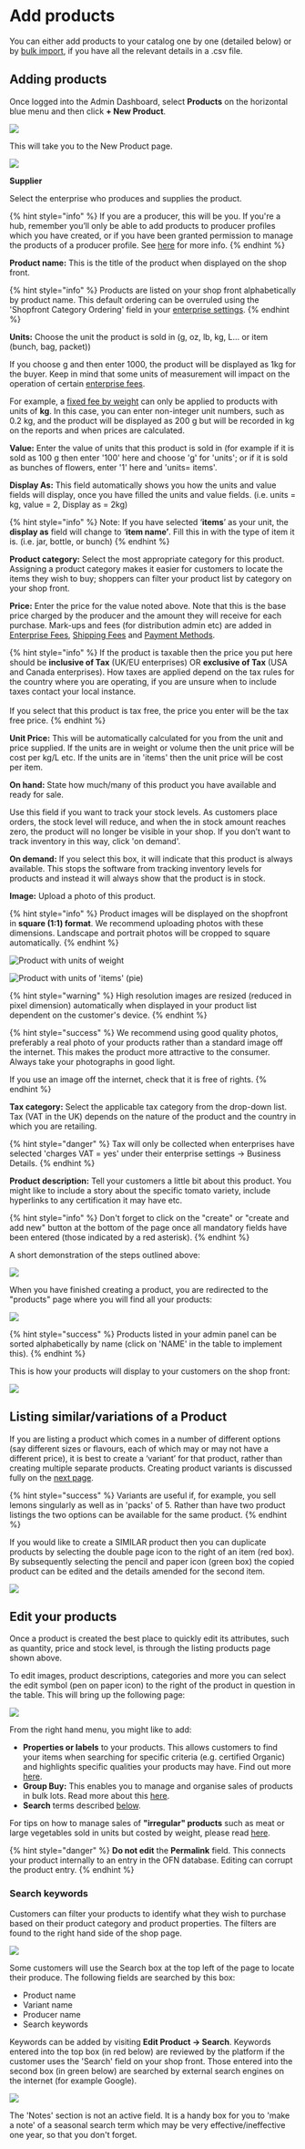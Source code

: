 # Add products

You can either add products to your catalog one by one (detailed below) or by [bulk import](product-and-inventory-import.md), if you have all the relevant details in a .csv file.

## Adding products

Once logged into the Admin Dashboard, select **Products** on the horizontal blue menu and then click **+ New Product**.

![](../../.gitbook/assets/addnewproduct.jpg)

This will take you to the New Product page.

![](../../.gitbook/assets/newproduct.jpg)

**Supplier**&#x20;

Select the enterprise who produces and supplies the product.

{% hint style="info" %}
If you are a producer, this will be you. If you're a hub, remember you’ll only be able to add products to producer profiles which you have created, or if you have been granted permission to manage the products of a producer profile. See [here](../enterprise-profile/create-or-connect-with-your-supplying-producers.md) for more info.
{% endhint %}

**Product name:** This is the title of the product when displayed on the shop front.

{% hint style="info" %}
Products are listed on your shop front alphabetically by product name. This default ordering can be overruled using the 'Shopfront Category Ordering' field in your [enterprise settings](../enterprise-profile/enterprise-settings.md#shop-preferences).
{% endhint %}

**Units:** Choose the unit the product is sold in (g, oz, lb, kg, L… or item (bunch, bag, packet))

If you choose g and then enter 1000, the product will be displayed as 1kg for the buyer. Keep in mind that some units of measurement will impact on the operation of certain [enterprise fees](../shopfront/enterprise-fees.md).&#x20;

For example, a [fixed fee by weight](../shopfront/enterprise-fees.md#fee-calculators) can only be applied to products with units of **kg**. In this case, you can enter non-integer unit numbers, such as 0.2 kg, and the product will be displayed as 200 g but will be recorded in kg on the reports and when prices are calculated.

**Value:** Enter the value of units that this product is sold in (for example if it is sold as 100 g then enter '100' here and choose 'g' for 'units'; or if it is sold as bunches of flowers, enter '1' here and 'units= items'.

**Display As:** This field automatically shows you how the units and value fields will display, once you have filled the units and value fields. (i.e. units = kg, value = 2, Display as = 2kg)

{% hint style="info" %}
Note: If you have selected ‘**items**’ as your unit, the **display as** field will change to ‘**item name’**. Fill this in with the type of item it is. (i.e. jar, bottle, or bunch)
{% endhint %}

**Product category:** Select the most appropriate category for this product.  Assigning a product category makes it easier for customers to locate the items they wish to buy; shoppers can filter your product list by category on your shop front.

**Price:** Enter the price for the value noted above. Note that this is the base price charged by the producer and the amount they will receive for each purchase. Mark-ups and fees (for distribution admin etc) are added in [Enterprise Fees](../shopfront/enterprise-fees.md), [Shipping Fees](../shopfront/shipping-methods.md#fee-calculators) and [Payment Methods](../shopfront/payment-methods.md#fee-calculators).&#x20;

{% hint style="info" %}
If the product is taxable then the price you put here should be **inclusive of Tax** (UK/EU enterprises) OR **exclusive of Tax** (USA and Canada enterprises). How taxes are applied depend on the tax rules for the country where you are operating, if you are unsure when to include taxes contact your local instance. \
\
If you select that this product is tax free, the price you enter will be the tax free price.
{% endhint %}

**Unit Price:** This will be automatically calculated for you from the unit and price supplied.  If the units are in weight or volume then the unit price will be cost per kg/L etc. If the units are in 'items' then the unit price will be cost per item.

**On hand:** State how much/many of this product you have available and ready for sale.

Use this field if you want to track your stock levels. As customers place orders, the stock level will reduce, and when the in stock amount reaches zero, the product will no longer be visible in your shop. If you don’t want to track inventory in this way, click 'on demand'.

**On demand:** If you select this box, it will indicate that this product is always available. This stops the software from tracking inventory levels for products and instead it will always show that the product is in stock.

**Image:** Upload a photo of this product.

{% hint style="info" %}
Product images will be displayed on the shopfront in **square (1:1) format**.  We recommend uploading photos with these dimensions. Landscape and portrait photos will be cropped to square automatically.
{% endhint %}

![Product with units of weight](<../../.gitbook/assets/productweightunit price.jpg>)

![Product with units of 'items' (pie)](<../../.gitbook/assets/productitemunit price.jpg>)

{% hint style="warning" %}
High resolution images are resized (reduced in pixel dimension) automatically when displayed in your product list dependent on the customer's device.
{% endhint %}

{% hint style="success" %}
We recommend using good quality photos, preferably a real photo of your products rather than a standard image off the internet. This makes the product more attractive to the consumer. Always take your photographs in good light.

If you use an image off the internet, check that it is free of rights.&#x20;
{% endhint %}

**Tax category:** Select the applicable tax category from the drop-down list. Tax (VAT in the UK) depends on the nature of the product and the country in which you are retailing.

{% hint style="danger" %}
Tax will only be collected when enterprises have selected 'charges VAT = yes' under their enterprise settings -> Business Details.
{% endhint %}

**Product description:** Tell your customers a little bit about this product. You might like to include a story about the specific tomato variety, include hyperlinks to any certification it may have etc.

{% hint style="info" %}
Don't forget to click on the "create" or "create and add new" button at the bottom of the page once all mandatory fields have been entered (those indicated by a red asterisk).&#x20;
{% endhint %}

A short demonstration of the steps outlined above:

![](../../.gitbook/assets/productsadd.gif)

When you have finished creating a product, you are redirected to the "products" page where you will find all your products:

![](../../.gitbook/assets/productspage.jpg)

{% hint style="success" %}
Products listed in your admin panel can be sorted alphabetically by name (click on 'NAME' in the table to implement this).
{% endhint %}

This is how your products will display to your customers on the shop front:

![](../../.gitbook/assets/productbreakdown.jpg)

## Listing similar/variations of a Product&#x20;

If you are listing a product which comes in a number of different options (say different sizes or flavours, each of which may or may not have a different price), it is best to create a ‘variant’ for that product, rather than creating multiple separate products. Creating product variants is discussed fully on the [next page](product-variants.md).

{% hint style="success" %}
Variants are useful if, for example, you sell lemons singularly as well as in 'packs' of 5. Rather than have two product listings the two options can be available for the same product.
{% endhint %}

If you would like to create a SIMILAR product then you can duplicate products by selecting the double page icon to the right of an item (red box). By subsequently selecting the pencil and paper icon (green box) the copied product can be edited and the details amended for the second item.

![](../../.gitbook/assets/productspagecopy.jpg)

## Edit your products

Once a product is created the best place to quickly edit its attributes, such as quantity, price and stock level, is through the listing products page shown above.

To edit images, product descriptions, categories and more you can select the edit symbol (pen on paper icon) to the right of the product in question in the table. This will bring up the following page:

![](../../.gitbook/assets/editproduct.jpg)

From the right hand menu, you might like to add:

* **Properties or labels** to your products. This allows customers to find your items when searching for specific criteria (e.g. certified Organic) and highlights specific qualities your products may have. Find out more [here](product-properties.md).
* **Group Buy:** This enables you to manage and organise sales of products in bulk lots. Read more about this [here](group-buy-for-bulk-ordering.md).
* **Search** terms described [below](products.md#search-keywords).

For tips on how to manage sales of **"irregular" products** such as meat or large vegetables sold in units but costed by weight, please read [here](pricing-irregular-items-kg.md).

{% hint style="danger" %}
**Do not edit** the **Permalink** field. This connects your product internally to an entry in the OFN database. Editing can corrupt the product entry.
{% endhint %}

### Search keywords

Customers can filter your products to identify what they wish to purchase based on their product category and product properties. The filters are found to the right hand side of the shop page.

![](<../../.gitbook/assets/searchfilter (1).jpg>)

Some customers will use the Search box at the top left of the page to locate their produce. The following fields are searched by this box:

* Product name
* Variant name
* Producer name
* Search keywords

Keywords can be added by visiting **Edit Product -> Search**.  Keywords entered into the top box (in red below) are reviewed by the platform if the customer uses the 'Search' field on your shop front.  Those entered into the second box (in green below) are searched by external search engines on the internet (for example Google).&#x20;

![](../../.gitbook/assets/searchedit.jpg)

The 'Notes' section is not an active field. It is a handy box for you to 'make a note' of a seasonal search term which may be very effective/ineffective one year, so that you don't forget.
